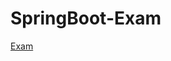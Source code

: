 # SpringBoot-Exam
<a href="https://drive.google.com/file/d/1DS_tp1mRG10n-5BmY8wU4y4zlaGdXY7J/view?usp=sharing" >Exam
